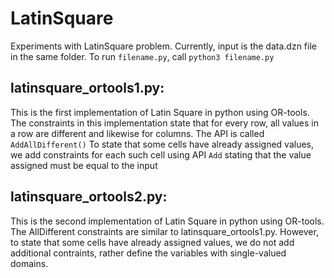 # LatinSquare
Experiments with LatinSquare problem. Currently, input is the data.dzn file in
the same folder. To run `filename.py`, call `python3 filename.py`

## latinsquare_ortools1.py:
This is the first implementation of Latin Square in python using OR-tools.
The constraints in this implementation state that for every row,
all values in a row are different and likewise for columns.
The API is called `AddAllDifferent()`
To state that some cells have already assigned values, we add constraints
for each such cell using API `Add` stating that the value assigned must be
equal to the input

## latinsquare_ortools2.py:
This is the second implementation of Latin Square in python using OR-tools.
The AllDifferent constraints are similar to latinsquare_ortools1.py.
However, to state that some cells have already assigned values, we do
not add additional contraints, rather define the variables with single-valued
domains.
